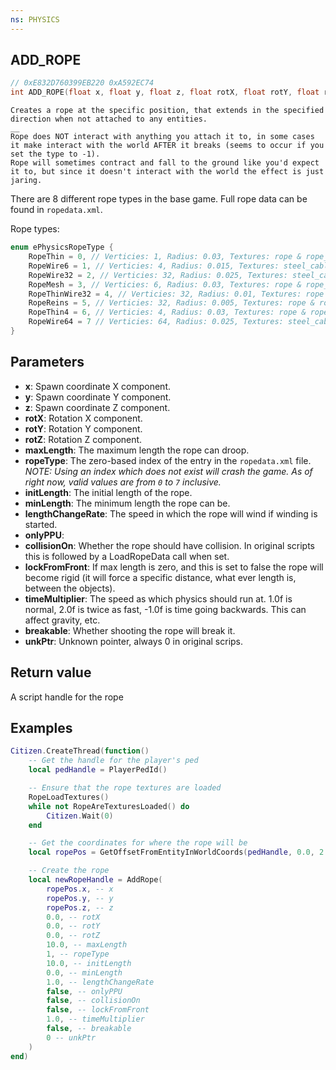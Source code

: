 ```yaml
---
ns: PHYSICS
---
```

## ADD_ROPE

```c
// 0xE832D760399EB220 0xA592EC74
int ADD_ROPE(float x, float y, float z, float rotX, float rotY, float rotZ, float maxLength, int ropeType, float initLength, float minLength, float lengthChangeRate, BOOL onlyPPU, BOOL collisionOn, BOOL lockFromFront, float timeMultiplier, BOOL breakable, Any* unkPtr);
```

```
Creates a rope at the specific position, that extends in the specified direction when not attached to any entities.  
__  
Rope does NOT interact with anything you attach it to, in some cases it make interact with the world AFTER it breaks (seems to occur if you set the type to -1).  
Rope will sometimes contract and fall to the ground like you'd expect it to, but since it doesn't interact with the world the effect is just jaring.  
```

There are 8 different rope types in the base game. Full rope data can be found in `ropedata.xml`.

Rope types:

```c
enum ePhysicsRopeType {
    RopeThin = 0, // Verticies: 1, Radius: 0.03, Textures: rope & rope_n
    RopeWire6 = 1, // Verticies: 4, Radius: 0.015, Textures: steel_cable & steel_cable_n
    RopeWire32 = 2, // Verticies: 32, Radius: 0.025, Textures: steel_cable & steel_cable_n
    RopeMesh = 3, // Verticies: 6, Radius: 0.03, Textures: rope & rope_n
    RopeThinWire32 = 4, // Verticies: 32, Radius: 0.01, Textures: rope & rope_n
    RopeReins = 5, // Verticies: 32, Radius: 0.005, Textures: rope & rope_n
    RopeThin4 = 6, // Verticies: 4, Radius: 0.03, Textures: rope & rope_n
    RopeWire64 = 7 // Verticies: 64, Radius: 0.025, Textures: steel_cable & steel_cable_n
}
```

## Parameters
* **x**: Spawn coordinate X component.
* **y**: Spawn coordinate Y component.
* **z**: Spawn coordinate Z component.
* **rotX**: Rotation X component.
* **rotY**: Rotation Y component.
* **rotZ**: Rotation Z component.
* **maxLength**: The maximum length the rope can droop.
* **ropeType**: The zero-based index of the entry in the `ropedata.xml` file. *NOTE: Using an index which does not exist will crash the game. As of right now, valid values are from `0` to `7` inclusive.*
* **initLength**: The initial length of the rope.
* **minLength**: The minimum length the rope can be.
* **lengthChangeRate**: The speed in which the rope will wind if winding is started.
* **onlyPPU**: 
* **collisionOn**: Whether the rope should have collision. In original scripts this is followed by a LoadRopeData call when set.
* **lockFromFront**: If max length is zero, and this is set to false the rope will become rigid (it will force a specific distance, what ever length is, between the objects).
* **timeMultiplier**: The speed as which physics should run at. 1.0f is normal, 2.0f is twice as fast, -1.0f is time going backwards. This can affect gravity, etc.
* **breakable**: Whether shooting the rope will break it.
* **unkPtr**: Unknown pointer, always 0 in original scrips.

## Return value
A script handle for the rope

## Examples
```lua
Citizen.CreateThread(function()
    -- Get the handle for the player's ped
    local pedHandle = PlayerPedId()

    -- Ensure that the rope textures are loaded
    RopeLoadTextures()
    while not RopeAreTexturesLoaded() do
        Citizen.Wait(0)
    end

    -- Get the coordinates for where the rope will be
    local ropePos = GetOffsetFromEntityInWorldCoords(pedHandle, 0.0, 2.0, 0.5)

    -- Create the rope
    local newRopeHandle = AddRope(
        ropePos.x, -- x
        ropePos.y, -- y
        ropePos.z, -- z
        0.0, -- rotX
        0.0, -- rotY
        0.0, -- rotZ
        10.0, -- maxLength
        1, -- ropeType
        10.0, -- initLength
        0.0, -- minLength
        1.0, -- lengthChangeRate
        false, -- onlyPPU
        false, -- collisionOn
        false, -- lockFromFront
        1.0, -- timeMultiplier
        false, -- breakable
        0 -- unkPtr
    )
end)
```